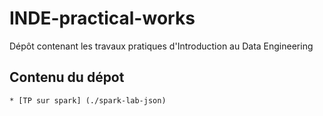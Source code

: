 # INDE-practical-works
Dépôt contenant les travaux pratiques d'Introduction au Data Engineering

## Contenu du dépot 
    * [TP sur spark] (./spark-lab-json)
